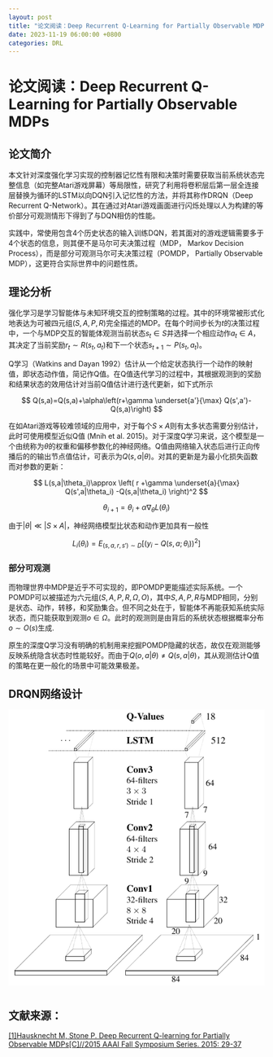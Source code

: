 ```yaml
---
layout: post
title: "论文阅读：Deep Recurrent Q-Learning for Partially Observable MDPs"
date: 2023-11-19 06:00:00 +0800
categories: DRL
---
```


# 论文阅读：Deep Recurrent Q-Learning for Partially Observable MDPs

## 论文简介

本文针对深度强化学习实现的控制器记忆性有限和决策时需要获取当前系统状态完整信息（如完整Atari游戏屏幕）等局限性，研究了利用将卷积层后第一层全连接层替换为循环的LSTM以向DQN引入记忆性的方法，并将其称作DRQN（Deep Recurrent Q-Network）。其在通过对Atari游戏画面进行闪烁处理以人为构建的等价部分可观测情形下得到了与DQN相仿的性能。

实践中，常使用包含4个历史状态的输入训练DQN，若其面对的游戏逻辑需要多于4个状态的信息，则其便不是马尔可夫决策过程（MDP， Markov Decision Process），而是部分可观测马尔可夫决策过程（POMDP， Partially Observable MDP），这更符合实际世界中的问题性质。

## 理论分析

强化学习是学习智能体与未知环境交互的控制策略的过程。其中的环境常被形式化地表达为可被四元组$(S,A,P,R)$完全描述的MDP。在每个时间步长为$t$的决策过程中，一个与MDP交互的智能体观测当前状态$s_t\in S$并选择一个相应动作$a_t\in A$，其决定了当前奖励$r_t\sim R(s_t, a_t)$和下一个状态$s_{t+1}\sim P(s_t, a_t)$。

Q学习（Watkins and Dayan 1992）估计从一个给定状态执行一个动作的映射值，即状态动作值，简记作Q值。在Q值迭代学习的过程中，其根据观测到的奖励和结果状态的效用估计对当前Q值估计进行迭代更新，如下式所示

$$
Q(s,a)=Q(s,a)+\alpha\left(r+\gamma \underset{a'}{\max} Q(s',a')-Q(s,a)\right)
$$

在如Atari游戏等较难领域的应用中，对于每个$S\times A$则有太多状态需要分别估计，此时可使用模型近似Q值 (Mnih et al. 2015)。对于深度Q学习来说，这个模型是一个由统称为$\theta$的权重和偏移参数化的神经网络。Q值由网络输入状态后进行正向传播后的的输出节点值估计，可表示为$Q(s,a|\theta)$。对其的更新是为最小化损失函数而对参数的更新：

$$
L(s,a|\theta_i)\approx 
\left(
r
+\gamma \underset{a}{\max} Q(s',a|\theta_i)
-Q(s,a|\theta_i)
\right)^2
$$

$$
\theta_{i+1}=\theta_i+\alpha\nabla_\theta L(\theta_i)
$$

由于$|\theta|\ll |S\times A|$，神经网络模型比状态和动作更加具有一般性

$$
L_i(\theta_i)=E_{(s,a,r,s')\sim D}\left[\left(y_i-Q\left(s,a;\theta_i\right)\right)^2\right]
$$

### 部分可观测

而物理世界中MDP是近乎不可实现的，即POMDP更能描述实际系统。一个POMDP可以被描述为六元组$(S,A,P,R,\Omega, O)$，其中$S,A,P,R$与MDP相同，分别是状态、动作，转移，和奖励集合。但不同之处在于，智能体不再能获知系统实际状态，而只能获取到观测$o \in \Omega$。此时的观测则是由背后的系统状态根据概率分布$o\sim O(s)$生成.

原生的深度Q学习没有明确的机制用来挖掘POMDP隐藏的状态，故仅在观测能够反映系统隐含状态时性能较好。而由于$Q(o,a|\theta)\neq Q(s, a|\theta)$，其从观测估计Q值的策略在更一般化的场景中可能效果极差。

## DRQN网络设计

<img title="Figure 2: DRQN convolves three times over a single-channel image of the game screen. The resulting activations are processed through time by an LSTM layer. The last two timesteps are shown here. LSTM outputs become Q-Values after passing through a fully-connected layer. Convolutional filters are depicted by rectangular sub-boxes with pointed tops." src=".\figs\2023-11-18-fig2.png" alt="" data-align="center">

# 

## 文献来源：

[[1]Hausknecht M, Stone P. Deep Recurrent Q-learning for Partially Observable MDPs[C]//2015 AAAI Fall Symposium Series. 2015: 29-37](https://aaai.org/papers/11673-11673-deep-recurrent-q-learning-for-partially-observable-mdps/)
